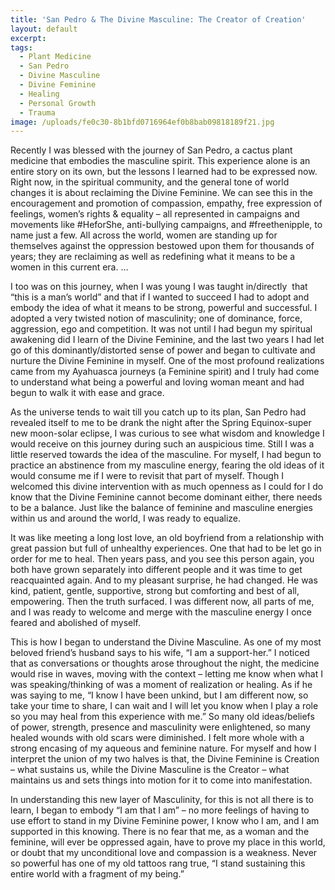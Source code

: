 ```yaml
---
title: 'San Pedro & The Divine Masculine: The Creator of Creation'
layout: default
excerpt:
tags:
  - Plant Medicine
  - San Pedro
  - Divine Masculine
  - Divine Feminine
  - Healing
  - Personal Growth
  - Trauma
image: /uploads/fe0c30-8b1bfd0716964ef0b8bab09818189f21.jpg
---
```



Recently I was blessed with the journey of San Pedro, a cactus plant medicine that embodies the masculine spirit. This experience alone is an entire story on its own, but the lessons I learned had to be expressed now. Right now, in the spiritual community, and the general tone of world changes it is about reclaiming the Divine Feminine. We can see this in the encouragement and promotion of compassion, empathy, free expression of feelings, women’s rights & equality – all represented in campaigns and movements like #HeforShe, anti-bullying campaigns, and #freethenipple, to name just a few. All across the world, women are standing up for themselves against the oppression bestowed upon them for thousands of years; they are reclaiming as well as redefining what it means to be a women in this current era. …

I too was on this journey, when I was young I was taught in/directly &nbsp;that “this is a man’s world” and that if I wanted to succeed I had to adopt and embody the idea of what it means to be strong, powerful and successful. I adopted a very twisted notion of masculinity; one of dominance, force, aggression, ego and competition. It was not until I had begun my spiritual awakening did I learn of the Divine Feminine, and the last two years I had let go of this dominantly/distorted sense of power and began to cultivate and nurture the Divine Feminine in myself. One of the most profound realizations came from my Ayahuasca journeys (a Feminine spirit) and I truly had come to understand what being a powerful and loving woman meant and had begun to walk it with ease and grace.

As the universe tends to wait till you catch up to its plan, San Pedro had revealed itself to me to be drank the night after the Spring Equinox-super new moon-solar eclipse, I was curious to see what wisdom and knowledge I would receive on this journey during such an auspicious time. Still I was a little reserved towards the idea of the masculine. For myself, I had begun to practice an abstinence from my masculine energy, fearing the old ideas of it would consume me if I were to revisit that part of myself. Though I welcomed this divine intervention with as much openness as I could for I do know that the Divine Feminine cannot become dominant either, there needs to be a balance. Just like the balance of feminine and masculine energies within us and around the world, I was ready to equalize.

It was like meeting a long lost love, an old boyfriend from a relationship with great passion but full of unhealthy experiences. One that had to be let go in order for me to heal. Then years pass, and you see this person again, you both have grown separately into different people and it was time to get reacquainted again. And to my pleasant surprise, he had changed. He was kind, patient, gentle, supportive, strong but comforting and best of all, empowering. Then the truth surfaced. I was different now, all parts of me, and I was ready to welcome and merge with the masculine energy I once feared and abolished of myself.

This is how I began to understand the Divine Masculine. As one of my most beloved friend’s husband says to his wife, “I am a support-her.” I noticed that as conversations or thoughts arose throughout the night, the medicine would rise in waves, moving with the context – letting me know when what I was speaking/thinking of was a moment of realization or healing. As if he was saying to me, “I know I have been unkind, but I am different now, so take your time to share, I can wait and I will let you know when I play a role so you may heal from this experience with me.” So many old ideas/beliefs of power, strength, presence and masculinity were enlightened, so many healed wounds with old scars were diminished. I felt more whole with a strong encasing of my aqueous and feminine nature. For myself and how I interpret the union of my two halves is that, the Divine Feminine is Creation – what sustains us, while the Divine Masculine is the Creator – what maintains us and sets things into motion for it to come into manifestation.

In understanding this new layer of Masculinity, for this is not all there is to learn, I began to embody “I am that I am” – no more feelings of having to use effort to stand in my Divine Feminine power, I know who I am, and I am supported in this knowing. There is no fear that me, as a woman and the feminine, will ever be oppressed again, have to prove my place in this world, or doubt that my unconditional love and compassion is a weakness. Never so powerful has one of my old tattoos rang true, “I stand sustaining this entire world with a fragment of my being.”